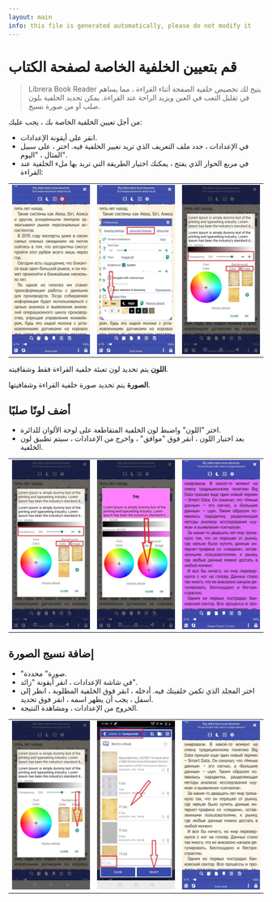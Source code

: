 ```yaml
---
layout: main
info: this file is generated automatically, please do not modify it
---
```


# قم بتعيين الخلفية الخاصة لصفحة الكتاب

> Librera Book Reader يتيح لك تخصيص خلفية الصفحة أثناء القراءة ، مما يساهم في تقليل التعب في العين ويزيد الراحة عند القراءة.
يمكن تحديد الخلفية بلون صلب أو من صورة نسيج.

من أجل تعيين الخلفية الخاصة بك ، يجب عليك:

* انقر على أيقونة الإعدادات.
* في الإعدادات ، حدد ملف التعريف الذي تريد تغيير الخلفية فيه. اختر ، على سبيل المثال ، &quot;اليوم&quot;.
* في مربع الحوار الذي يفتح ، يمكنك اختيار الطريقة التي تريد بها ملء الخلفية عند القراءة:

||||
|-|-|-|
|![](1.jpg)|![](2.jpg)|![](3.jpg)|

**اللون** يتم تحديد لون تعبئة خلفية القراءة فقط وشفافيته.

**الصورة** يتم تحديد صورة خلفية القراءة وشفافيتها.

## أضف لونًا صلبًا

* اختر &quot;اللون&quot; واضبط لون الخلفية المتقاطعة على لوحة الألوان للدائرة.
* بعد اختيار اللون ، انقر فوق &quot;موافق&quot; ، واخرج من الإعدادات ، سيتم تطبيق لون الخلفية.

||||
|-|-|-|
|![](3.jpg)|![](5.jpg)|![](8.jpg)|


## إضافة نسيج الصورة

* &quot;صورة&quot; محددة.
* في شاشة الإعدادات ، انقر أيقونة &quot;زائد&quot;.
* اختر المجلد الذي تكمن خلفيتك فيه. أدخله ، انقر فوق الخلفية المطلوبة ، انظر إلى أسفل ، يجب أن يظهر اسمه ، انقر فوق تحديد.
* الخروج من الإعدادات ، ومشاهدة النتيجة.

||||
|-|-|-|
|![](7.jpg)|![](4.jpg)|![](9.jpg)|


